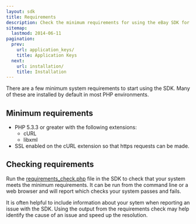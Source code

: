 ```yaml
---
layout: sdk
title: Requirements
description: Check the minimum requirements for using the eBay SDK for PHP.
sitemap:
  lastmod: 2014-06-11
pagination:
  prev:
    url: application_keys/
    title: Application Keys
  next:
    url: installation/
    title: Installation
---
```

There are a few minimum system requirements to start using the SDK. Many of these are installed by default in most PHP environments.

## Minimum requirements

  - PHP 5.3.3 or greater with the following extensions:
    - cURL
    - libxml
  - SSL enabled on the cURL extension so that https requests can be made.

## Checking requirements

Run the [requirements_check.php](https://github.com/davidtsadler/ebay-sdk/blob/master/requirements_check.php) file in the SDK to check that your system meets the minimum requirements. It can be run from the command line or a web browser and will report which checks your system passes and fails.

It is often helpful to include information about your sytem when reporting an issue with the SDK. Using the output from the requirements check may help identify the cause of an issue and speed up the resolution.
